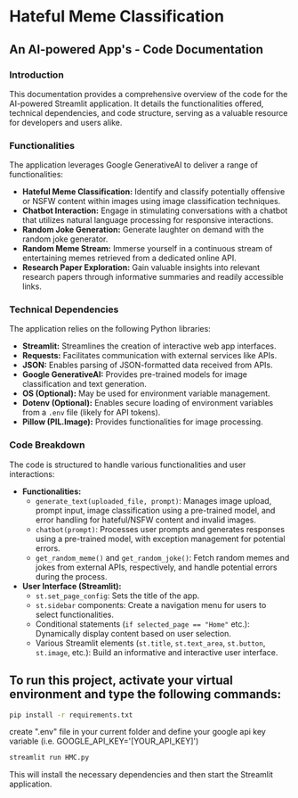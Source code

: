 # Hateful Meme Classification

## An AI-powered App's - Code Documentation

### Introduction

This documentation provides a comprehensive overview of the code for the AI-powered Streamlit application. It details the functionalities offered, technical dependencies, and code structure, serving as a valuable resource for developers and users alike.

### Functionalities

The application leverages Google GenerativeAI to deliver a range of functionalities:

- **Hateful Meme Classification:** Identify and classify potentially offensive or NSFW content within images using image classification techniques.
- **Chatbot Interaction:** Engage in stimulating conversations with a chatbot that utilizes natural language processing for responsive interactions.
- **Random Joke Generation:** Generate laughter on demand with the random joke generator.
- **Random Meme Stream:** Immerse yourself in a continuous stream of entertaining memes retrieved from a dedicated online API.
- **Research Paper Exploration:** Gain valuable insights into relevant research papers through informative summaries and readily accessible links.

### Technical Dependencies

The application relies on the following Python libraries:

- **Streamlit:** Streamlines the creation of interactive web app interfaces.
- **Requests:** Facilitates communication with external services like APIs.
- **JSON:** Enables parsing of JSON-formatted data received from APIs.
- **Google GenerativeAI:** Provides pre-trained models for image classification and text generation.
- **OS (Optional):** May be used for environment variable management.
- **Dotenv (Optional):** Enables secure loading of environment variables from a `.env` file (likely for API tokens).
- **Pillow (PIL.Image):** Provides functionalities for image processing.

### Code Breakdown

The code is structured to handle various functionalities and user interactions:

- **Functionalities:**
    - `generate_text(uploaded_file, prompt)`: Manages image upload, prompt input, image classification using a pre-trained model, and error handling for hateful/NSFW content and invalid images.
    - `chatbot(prompt)`: Processes user prompts and generates responses using a pre-trained model, with exception management for potential errors.
    - `get_random_meme()` and `get_random_joke()`: Fetch random memes and jokes from external APIs, respectively, and handle potential errors during the process.
- **User Interface (Streamlit):**
    - `st.set_page_config`: Sets the title of the app.
    - `st.sidebar` components: Create a navigation menu for users to select functionalities.
    - Conditional statements (`if selected_page == "Home"` etc.): Dynamically display content based on user selection.
    - Various Streamlit elements (`st.title`, `st.text_area`, `st.button`, `st.image`, etc.): Build an informative and interactive user interface.
 

## To run this project, activate your virtual environment and type the following commands:

```bash
pip install -r requirements.txt
```
create ".env" file in your current folder and define your google api key variable (i.e. GOOGLE_API_KEY='[YOUR_API_KEY]')

```bash
streamlit run HMC.py
```

This will install the necessary dependencies and then start the Streamlit application.
